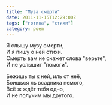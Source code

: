 ```yaml
---
title: "Муза смерти"
date: 2011-11-15T12:29:00Z
tags: ["готика", "стихи"]
category: poem
---
```


Я слышу музу смерти,  
И я пишу о ней стихи.  
Смерть вам не скажет слова "верьте",  
И не услышит "помоги".

Бежишь ты к ней, иль от неё,  
Боишься ль всадника немого,  
Всё ж ждёт тебя одно,  
И не получим мы другого.  
